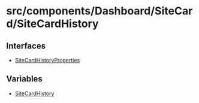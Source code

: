 # src/components/Dashboard/SiteCard/SiteCardHistory

## Interfaces

- [SiteCardHistoryProperties](interfaces/SiteCardHistoryProperties.md)

## Variables

- [SiteCardHistory](variables/SiteCardHistory.md)
